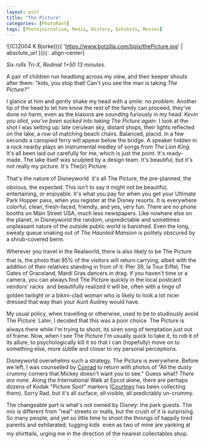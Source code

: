 ```yaml
---
layout: post
title: "The Picture"
categories: [PhotoRant]
tags: [Photojournalism, Media, History, Exhibits, Movies]
---
```



![(C)2004 K Bjorke]({{ 'https://www.botzilla.com/bpix/thePicture.jpg' | absolute_url }}){: .align-center}


<i>Six rolls Tri-X, Rodinal 1+50 13 minutes.</i>

A pair of children run headlong across my view, and their keeper shouts after  them: "kids, you stop that! Can't you see the man is taking <i>The Picture?"</i>

I glance at him and gently shake my head with a smile: <i>no problem.</i> Another tip of the head to let him know the rest of the family can proceed, they've done no harm, even as the klaxons are sounding furiously in my head: <i>Kevin you idiot, you've been sucked into taking The Picture again.</i> I look at the shot I was setting up: late cerulean sky, distant shops, their lights reflected on the lake, a row of matching beach chairs. Balanced, placid. In a few seconds a canopied ferry will appear below the bridge. A speaker hidden in a rock nearby plays an instrumental medley of songs from <i>The Lion King.</i> It's all been laid out carefully for me, which is just the point. It's ready-made. The lake itself was sculpted by a design team. It's beautiful, but it's not really my picture. It's The(ir) Picture.

<!--more-->
That's the nature of Disneyworld &#151; it's all The Picture, the pre-planned, the obvious, the expected. This isn't to say it might not be beautiful, entertaining, or enjoyable. It's what you pay for when you get your Ultimate Park Hopper pass, when you register at the Disney resorts. It is everywhere colorful, clean, fresh-faced, friendly, and yes, very fun. There are no phone booths on Main Street USA, much less newspapers. Like nowhere else on the planet, in Disneyworld the random, unpredictable and sometimes unpleasant nature of the outside public world is banished. Even the long, sweaty queue snaking out of <i>The Haunted Mansion</i> is politely obscured by a shrub-covered berm.

Wherever you travel in the Realworld, there is also likely to be The Picture &#151; that is, the photo that 95% of the visitors will return carrying, albeit with the addition of their relatives standing in from of it: Pier 39, la Tour Eiffel, The Gates of Graceland, Mardi Gras dancers in drag. If you haven't time or a camera, you can always find The Picture quickly in the local postcard vendors' racks &#151; and beautifully realized it will be, often with a tinge of golden twilight or a bikini-clad woman who is likely to look a lot nicer dressed that way than your Aunt Audrey would have.

My usual policy, when travelling or otherwise, used to be to studiously avoid The Picture. Later, I decided that this was a poor choice &#151; The Picture is always there while I'm trying to shoot, its siren song of temptation just out of frame. Now, when I see The Picture I'm usually quick to take it, to rob it of its allure, to psychologically kill it so that I can (hopefully) move on to something else, more subtle and closer to my personal perceptions.

Disneyworld overwhelms such a strategy. The Picture is everywhere. Before we left, I was counselled by <a href="http://cweiser.crosswinds.net/gallery/" rel="colleague">Conrad</a> to return with photos of "All the dusty crummy corners that Mickey doesn't want you to see." Guess what? <i>There are none.</i> Along the International Walk at Epcot alone, there are perhaps dozens of Kodak "Picture Spot" markers (<a href="http://www.geekychck.net/" rel="sweetheart">Courtney</a> has been collecting them). Sorry Rad, but it's all surface, all visible, all predictably un-crummy.

The changeable part is what's not owned by Disney: the park guests. The mix is different from "real" streets or malls, but the crush of it is surprising. So many people, and yet so little time to shoot the throngs of happily tired parents and exhilarated, tugging kids &#151; even as two of mine are yanking at my shirttails, urging me in the direction of the nearest collectables shop. 
